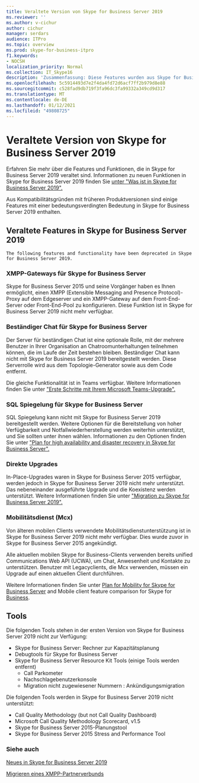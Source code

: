 ```yaml
---
title: Veraltete Version von Skype for Business Server 2019
ms.reviewer: ''
ms.author: v-cichur
author: cichur
manager: serdars
audience: ITPro
ms.topic: overview
ms.prod: skype-for-business-itpro
f1.keywords:
- NOCSH
localization_priority: Normal
ms.collection: IT_Skype16
description: 'Zusammenfassung: Diese Features wurden aus Skype for Business Server 2019 entfernt.'
ms.openlocfilehash: 5c5914493d7e2f4da4fd72d6acf7ff2b979d8e88
ms.sourcegitcommit: c528fad9db719f3fa96dc3fa99332a349cd9d317
ms.translationtype: MT
ms.contentlocale: de-DE
ms.lasthandoff: 01/12/2021
ms.locfileid: "49808725"
---
```

# <a name="whats-deprecated-from-skype-for-business-server-2019"></a>Veraltete Version von Skype for Business Server 2019

Erfahren Sie mehr über die Features und Funktionen, die in Skype for Business Server 2019 veraltet sind. Informationen zu neuen Funktionen in Skype for Business Server 2019 finden Sie [unter "Was ist in Skype for Business Server 2019".](whats-new.md)

Aus Kompatibilitätsgründen mit früheren Produktversionen sind einige Features mit einer bedeutungsverdingten Bedeutung in Skype for Business Server 2019 enthalten.

## <a name="features-deprecated-in-skype-for-business-server-2019"></a>Veraltete Features in Skype for Business Server 2019 

    The following features and functionality have been deprecated in Skype for Business Server 2019.

### <a name="xmpp-gateways-for-skype-for-business-server"></a>XMPP-Gateways für Skype for Business Server

Skype for Business Server 2015 und seine Vorgänger haben es Ihnen ermöglicht, einen XMPP (Extensible Messaging and Presence Protocol)-Proxy auf dem Edgeserver und ein XMPP-Gateway auf dem Front-End-Server oder Front-End-Pool zu konfigurieren. Diese Funktion ist in Skype for Business Server 2019 nicht mehr verfügbar.

### <a name="persistent-chat-for-skype-for-business-server"></a>Beständiger Chat für Skype for Business Server

Der Server für beständigen Chat ist eine optionale Rolle, mit der mehrere Benutzer in Ihrer Organisation an Chatroomunterhaltungen teilnehmen können, die im Laufe der Zeit bestehen bleiben. Beständiger Chat kann nicht mit Skype for Business Server 2019 bereitgestellt werden. Diese Serverrolle wird aus dem Topologie-Generator sowie aus dem Code entfernt. 

Die gleiche Funktionalität ist in Teams verfügbar. Weitere Informationen finden Sie unter ["Erste Schritte mit Ihrem Microsoft Teams-Upgrade".](/microsoftteams/upgrade-start-here)

### <a name="sql-mirroring-for-skype-for-business-server"></a>SQL Spiegelung für Skype for Business Server

SQL Spiegelung kann nicht mit Skype for Business Server 2019 bereitgestellt werden. Weitere Optionen für die Bereitstellung von hoher Verfügbarkeit und Notfallwiederherstellung werden weiterhin unterstützt, und Sie sollten unter ihnen wählen. Informationen zu den Optionen finden Sie unter ["Plan for high availability and disaster recovery in Skype for Business Server".](../SfbServer/plan-your-deployment/high-availability-and-disaster-recovery/high-availability-and-disaster-recovery.md)

### <a name="in-place-upgrades"></a>Direkte Upgrades 

In-Place-Upgrades waren in Skype for Business Server 2015 verfügbar, werden jedoch in Skype for Business Server 2019 nicht mehr unterstützt. Das nebeneinander ausgeführte Upgrade und die Koexistenz werden unterstützt. Weitere Informationen finden Sie unter ["Migration zu Skype for Business Server 2019".](migration/migration-to-skype-for-business-server-2019.md)

### <a name="mobility-service-mcx"></a>Mobilitätsdienst (Mcx)

Von älteren mobilen Clients verwendete Mobilitätsdienstunterstützung ist in Skype for Business Server 2019 nicht mehr verfügbar. Dies wurde zuvor in Skype for Business Server 2015 angekündigt.

Alle aktuellen mobilen Skype for Business-Clients verwenden bereits unified Communications Web API (UCWA), um Chat, Anwesenheit und Kontakte zu unterstützen. Benutzer mit Legacyclients, die Mcx verwenden, müssen ein Upgrade auf einen aktuellen Client durchführen.

Weitere Informationen finden Sie unter [Plan for Mobility for Skype for Business Server](../SfbServer/plan-your-deployment/mobility.md) and Mobile client feature comparison for Skype for [Business](../SfbServer/plan-your-deployment/clients-and-devices/mobile-feature-comparison.md).

## <a name="tools"></a>Tools

Die folgenden Tools stehen in der ersten Version von Skype for Business Server 2019 nicht zur Verfügung:

- Skype for Business Server: Rechner zur Kapazitätsplanung
- Debugtools für Skype for Business Server
- Skype for Business Server Resource Kit Tools (einige Tools werden entfernt)
    - Call Parkometer
    - Nachschlagebenutzerkonsole
    - Migration nicht zugewiesener Nummern : Ankündigungsmigration

Die folgenden Tools werden in Skype for Business Server 2019 nicht unterstützt:

- Call Quality Methodology (but not Call Quality Dashboard)
- Microsoft Call Quality Methodology Scorecard, v1.5
- Skype for Business Server 2015-Planungstool
- Skype for Business Server 2015 Stress and Performance Tool

### <a name="see-also"></a>Siehe auch

[Neues in Skype for Business Server 2019](whats-new.md)

[Migrieren eines XMPP-Partnerverbunds](migration/migrating-xmpp-federation.md)
